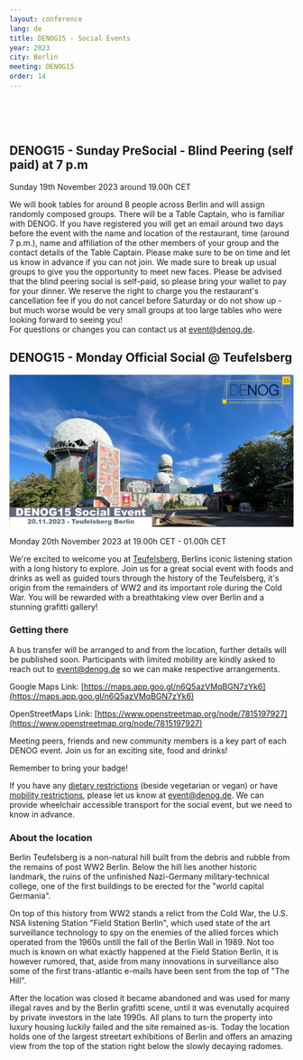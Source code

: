 ```yaml
---
layout: conference
lang: de
title: DENOG15 - Social Events
year: 2023
city: Berlin
meeting: DENOG15
order: 14
---
```


<br><br><br />
## DENOG15 - Sunday PreSocial - Blind Peering (self paid) at 7 p.m
Sunday 19th November 2023 around 19.00h CET

We will book tables for around 8 people across Berlin and will assign randomly composed groups. There will be a Table Captain, who is familiar with DENOG. 
If you have registered you will get an email around two days before the event with the name and location of the restaurant, time (around 7 p.m.), name and affiliation of the other members of your group and the contact details of the Table Captain. 
Please make sure to be on time and let us know in advance if you can not join. We made sure to break up usual groups to give you the opportunity to meet new faces. 
Please be advised that the blind peering social is self-paid, so please bring your wallet to pay for your dinner. We reserve the right to charge you the restaurant's cancellation fee if you do not cancel before Saturday or do not show up - but much worse would be very small groups at too large tables who were looking forward to seeing you! 
<br />
For questions or changes you can contact us at <a href="mailto:event@denog.de">event@denog.de</a>. 
<br />

## DENOG15 - Monday Official Social @ Teufelsberg
![DENOG15 Social @ Teufelsberg](/images/meetings/denog15/denog15_social.png)
<br />

Monday 20th November 2023 at 19.00h CET - 01.00h CET

We're excited to welcome you at [Teufelsberg](https://en.wikipedia.org/wiki/Teufelsberg), Berlins iconic listening station with a long history to explore. Join us for a great social event with foods and drinks as well as guided tours through the history of the Teufelsberg, it's origin from the remainders of WW2 and its important role during the Cold War. You will be rewarded with a breathtaking view over Berlin and a stunning grafitti gallery!

### Getting there
A bus transfer will be arranged to and from the location, further details will be published soon.
Participants with limited mobility are kindly asked to reach out to [event@denog.de](mailto:event@denog.de) so we can make respective arrangements.

Google Maps Link: [https://maps.app.goo.gl/n6Q5azVMqBGN7zYk6](https://maps.app.goo.gl/n6Q5azVMqBGN7zYk6)

OpenStreetMaps Link: [https://www.openstreetmap.org/node/7815197927](https://www.openstreetmap.org/node/7815197927)

Meeting peers, friends and new community members is a key part of each DENOG event. Join us for an exciting site, food and drinks!

Remember to bring your badge!

If you have any <u>dietary restrictions</u> (beside vegetarian or vegan) or have <u>mobility restrictions</u>, please let us know at <a href="mailto:event@denog.de">event@denog.de</a>. We can provide wheelchair accessible transport for the social event, but we need to know in advance. 

### About the location

Berlin Teufelsberg is a non-natural hill built from the debris and rubble from the remains of post WW2 Berlin. Below the hill lies another historic landmark, the ruins of the unfinished Nazi-Germany military-technical college, one of the first buildings to be erected for the "world capital Germania".

On top of this history from WW2 stands a relict from the Cold War, the U.S. NSA listening Station "Field Station Berlin", which used state of the art surveillance technology to spy on the enemies of the allied forces which operated from the 1960s untill the fall of the Berlin Wall in 1989. Not too much is known on what exactly happened at the Field Station Berlin, it is however rumored, that, aside from many innovations in surveillance also some of the first trans-atlantic e-mails have been sent from the top of "The Hill".

After the location was closed it became abandoned and was used for many illegal raves and by the Berlin grafitti scene, until it was evenutally acquired by private investors in the late 1990s. All plans to turn the property into luxury housing luckily failed and the site remained as-is. Today the location holds one of the largest streetart exhibitions of Berlin and offers an amazing view from the top of the station right below the slowly decaying radomes.
